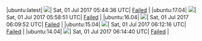 |ubuntu:latest| ![](https://cdn.rawgit.com/Neilpang/acmetest/master/status/ubuntu-latest.svg?1498887876)| Sat, 01 Jul 2017 05:44:36 UTC| [Failed](https://github.com/Neilpang/acmetest/blob/master/logs/ubuntu-latest.out) |
|ubuntu:17.04| ![](https://cdn.rawgit.com/Neilpang/acmetest/master/status/ubuntu-17.04.svg?1498888731)| Sat, 01 Jul 2017 05:58:51 UTC| [Failed](https://github.com/Neilpang/acmetest/blob/master/logs/ubuntu-17.04.out) |
|ubuntu:16.04| ![](https://cdn.rawgit.com/Neilpang/acmetest/master/status/ubuntu-16.04.svg?1498889392)| Sat, 01 Jul 2017 06:09:52 UTC| [Failed](https://github.com/Neilpang/acmetest/blob/master/logs/ubuntu-16.04.out) |
|ubuntu:15.04| ![](https://cdn.rawgit.com/Neilpang/acmetest/master/status/ubuntu-15.04.svg?1498889536)| Sat, 01 Jul 2017 06:12:16 UTC| [Failed](https://github.com/Neilpang/acmetest/blob/master/logs/ubuntu-15.04.out) |
|ubuntu:14.04| ![](https://cdn.rawgit.com/Neilpang/acmetest/master/status/ubuntu-14.04.svg?1498889680)| Sat, 01 Jul 2017 06:14:40 UTC| [Failed](https://github.com/Neilpang/acmetest/blob/master/logs/ubuntu-14.04.out) |
